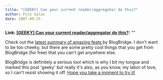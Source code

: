 ```yaml
---
title: "[GEEKY] Can your current reader/aggregator do this?"
author: Pito Salas
date: 2007-09-25
---
```


**Link: [[GEEKY] Can your current reader/aggregator do this?](None):** ""



Check out the [latest summary of amazing feats
](<http://www.blogbridge.com/products-services/blogbridge/visual-tour/>)by
BlogBridge. I don't want to be too cheeky, but there are some pretty cool
things that you get from BlogBridge (for free) that you can't get anywhere
else.

BlogBridge is definitely a serious tool which is why I bit my tongue and
marked this post 'geeky' but really it's also, as you know, my labor of love,
so I can't resist showing it off. [Hope you take a moment to try
it!](<http://www.blogbridge.com/look>)


